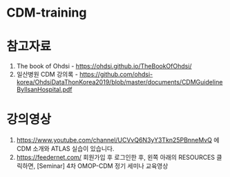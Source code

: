 # CDM-training

# 참고자료
1) The book of Ohdsi - https://ohdsi.github.io/TheBookOfOhdsi/
2) 일산병원 CDM 강의록 - https://github.com/ohdsi-korea/OhdsiDataThonKorea2019/blob/master/documents/CDMGuidelineByIlsanHospital.pdf

# 강의영상
1) https://www.youtube.com/channel/UCVvQ6N3yY3Tkn25PBnneMvQ 에 CDM 소개와 ATLAS 실습이 있습니다.
2) https://feedernet.com/ 회원가입 후 로그인한 후, 왼쪽 아래의 RESOURCES 클릭하면, [Seminar] 4차 OMOP-CDM 정기 세미나 교육영상 
